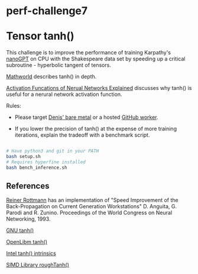 # perf-challenge7 <br> <br> Tensor tanh()

This challenge is to improve the performance of training Karpathy's [nanoGPT](https://github.com/karpathy/nanoGPT) on CPU with the Shakespeare data set by speeding up a critical subroutine - hyperbolic tangent of tensors. 

[Mathworld](https://mathworld.wolfram.com/HyperbolicTangent.html) describes tanh() in depth.

[Activation Funcations of Nerual Networks Explained](https://towardsdatascience.com/activation-functions-neural-networks-1cbd9f8d91d6) discusses why tanh() is useful for a nerural network activation function.

Rules:

* Please target [Denis' bare metal](https://easyperf.net/blog/2022/05/28/Performance-analysis-and-tuning-contest-6#target-configuration) or a hosted [GitHub worker](https://docs.github.com/en/actions/using-github-hosted-runners/about-github-hosted-runners#supported-runners-and-hardware-resources).

* If you lower the precision of tanh() at the expense of more training iterations, explain the tradeoff with a benchmark script.


```bash

# Have python3 and git in your PATH
bash setup.sh
# Requires hyperfine installed
bash bench_inference.sh
```

## References

[Reiner Rottmann](https://github.com/rrottmann/anguita) has an implementation of "Speed Improvement of the Back-Propagation on Current Generation
Workstations" D. Anguita, G. Parodi and R. Zunino. Proceedings of the World Congress on Neural Networking, 1993.

[GNU tanh()](https://github.com/bminor/glibc/blob/master/sysdeps/ieee754/dbl-64/s_tanh.c)

[OpenLibm tanh()](https://github.com/JuliaMath/openlibm/blob/master/src/s_tanh.c)

[Intel tanh() intrinsics](https://www.intel.com/content/www/us/en/develop/documentation/cpp-compiler-developer-guide-and-reference/top/compiler-reference/intrinsics/intrinsics-for-short-vector-math-library-ops/intrinsics-for-trigonometric-operations/mm-tanh-ps-mm256-tanh-ps.html)

[SIMD Library roughTanh()](https://github.com/ermig1979/Simd/blob/c7208ea24c54721200dfe724dc5ca70521ca6ac8/src/Simd/SimdMath.h#L232)
